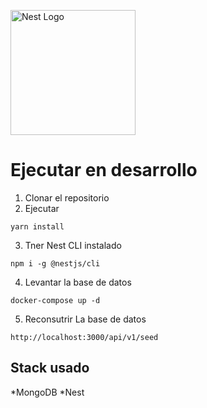 <p
 aling="center">
<a href="http://nestjs.com/"
   target="blank"><img src="https://nestjs.com/img/logo-small.svg" width="200" alt="Nest Logo"/></a>
</p>

# Ejecutar en desarrollo

1. Clonar el repositorio
2. Ejecutar 
```
yarn install
```
3. Tner Nest CLI instalado
```
npm i -g @nestjs/cli
``` 
4. Levantar la base de datos
```
docker-compose up -d
```
5. Reconsutrir La base de datos
```
http://localhost:3000/api/v1/seed
```
## Stack usado
*MongoDB
*Nest